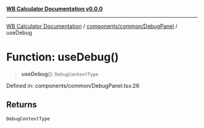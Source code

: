[**WB Calculator Documentation v0.0.0**](../../../../README.md)

***

[WB Calculator Documentation](../../../../README.md) / [components/common/DebugPanel](../README.md) / useDebug

# Function: useDebug()

> **useDebug**(): `DebugContextType`

Defined in: components/common/DebugPanel.tsx:26

## Returns

`DebugContextType`
